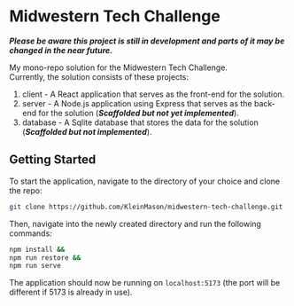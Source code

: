 # Midwestern Tech Challenge

**_Please be aware this project is still in development and parts of it may be changed in the near future._**

My mono-repo solution for the Midwestern Tech Challenge.  
Currently, the solution consists of these projects:

1. client - A React application that serves as the front-end for the solution.
2. server - A Node.js application using Express that serves as the back-end for the solution (**_Scaffolded but not yet implemented_**).
3. database - A Sqlite database that stores the data for the solution (**_Scaffolded but not implemented_**).

## Getting Started

To start the application, navigate to the directory of your choice and clone the repo:

```bash
git clone https://github.com/KleinMason/midwestern-tech-challenge.git
```

Then, navigate into the newly created directory and run the following commands:

```bash
npm install &&
npm run restore &&
npm run serve
```

The application should now be running on `localhost:5173` (the port will be different if 5173 is already in use).
